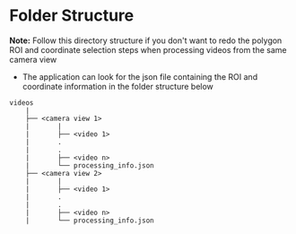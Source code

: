 # Folder Structure

**Note:** Follow this directory structure if you don't want to redo the polygon
ROI and coordinate selection steps when processing videos from the same camera view

- The application can look for the json file containing the ROI and coordinate
  information in the folder structure below

```
videos
    |
    ├── <camera view 1>
    |       |
    |       ├── <video 1>
    |       .
    |       .
    |       ├── <video n>
    |       └── processing_info.json
    ├── <camera view 2>
    |       |
    |       ├── <video 1>
    |       .
    |       .
    |       ├── <video n>
    |       └── processing_info.json
```
